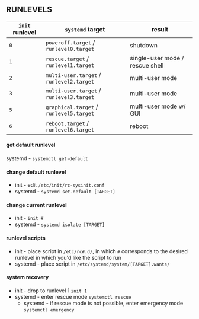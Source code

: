 ## RUNLEVELS

| `init` runlevel | `systemd` target                         | result                          |
| --------------- | ---------------------------------------- | ------------------------------- |
| `0`             | `poweroff.target` / `runlevel0.target`   | shutdown                        |
| `1`             | `rescue.target` / `runlevel1.target`     | single-user mode / rescue shell |
| `2`             | `multi-user.target` / `runlevel2.target` | multi-user mode                 |
| `3`             | `multi-user.target` / `runlevel3.target` | multi-user mode                 |
| `5`             | `graphical.target` / `runlevel5.target`  | multi-user mode w/ GUI          |
| `6`             | `reboot.target` / `runlevel6.target`     | reboot                          |

#### get default runlevel
systemd - `systemctl get-default`

#### change default runlevel
- init - edit `/etc/init/rc-sysinit.conf`
- systemd - `systemd set-default [TARGET]`

#### change current runlevel
- init - `init #`
- systemd - `systemd isolate [TARGET]`

#### runlevel scripts
- init - place script in `/etc/rc#.d/`, in which `#` corresponds to the desired runlevel in which you'd like the script to run
- systemd - place script in `/etc/systemd/system/[TARGET].wants/`

#### system recovery
- init - drop to runlevel 1 `init 1`
- systemd - enter rescue mode `systemctl rescue`
  - systemd - if rescue mode is not possible, enter emergency mode `systemctl emergency`
